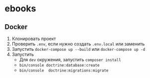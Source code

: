 # ebooks

## Docker

1. Клонировать проект
1. Проверить `.env`, если нужно создать `.env.local` или заменить
1. Запустить `docker-compose up --build` или `docker-compose up -d`
1. Запустить
    * Для `dev` окружения, запустить `composer install`
    * `bin/console doctrine:database:create`
    * `bin/console  doctrine:migrations:migrate`
